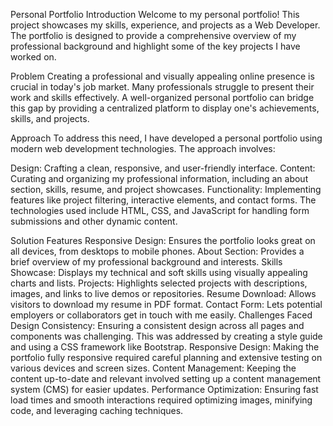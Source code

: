 Personal Portfolio
Introduction
Welcome to my personal portfolio! This project showcases my skills, experience, and projects as a Web Developer. The portfolio is designed to provide a comprehensive overview of my professional background and highlight some of the key projects I have worked on.

Problem
Creating a professional and visually appealing online presence is crucial in today's job market. Many professionals struggle to present their work and skills effectively. A well-organized personal portfolio can bridge this gap by providing a centralized platform to display one's achievements, skills, and projects.

Approach
To address this need, I have developed a personal portfolio using modern web development technologies. The approach involves:

Design: Crafting a clean, responsive, and user-friendly interface.
Content: Curating and organizing my professional information, including an about section, skills, resume, and project showcases.
Functionality: Implementing features like project filtering, interactive elements, and contact forms.
The technologies used include HTML, CSS, and JavaScript for handling form submissions and other dynamic content.

Solution Features
Responsive Design: Ensures the portfolio looks great on all devices, from desktops to mobile phones.
About Section: Provides a brief overview of my professional background and interests.
Skills Showcase: Displays my technical and soft skills using visually appealing charts and lists.
Projects: Highlights selected projects with descriptions, images, and links to live demos or repositories.
Resume Download: Allows visitors to download my resume in PDF format.
Contact Form: Lets potential employers or collaborators get in touch with me easily.
Challenges Faced
Design Consistency: Ensuring a consistent design across all pages and components was challenging. This was addressed by creating a style guide and using a CSS framework like Bootstrap.
Responsive Design: Making the portfolio fully responsive required careful planning and extensive testing on various devices and screen sizes.
Content Management: Keeping the content up-to-date and relevant involved setting up a content management system (CMS) for easier updates.
Performance Optimization: Ensuring fast load times and smooth interactions required optimizing images, minifying code, and leveraging caching techniques.
